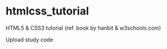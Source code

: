 # htmlcss_tutorial
HTML5 &amp; CSS3 tutorial (ref. book by hanbit & w3schools.com)

Upload study code
